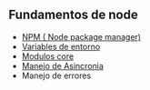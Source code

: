 ## Fundamentos de node

-  [NPM ( Node package manager)](./NPM/NPM.md)
-  [Variables de entorno](./VariablesDeEntorno/VariablesDeEntorno.md)
-  [Modulos core](./ModulosCore/Core.md)
-  [Manejo de Asincronia](./Asincronia/Asincronia.md)
-  Manejo de errores